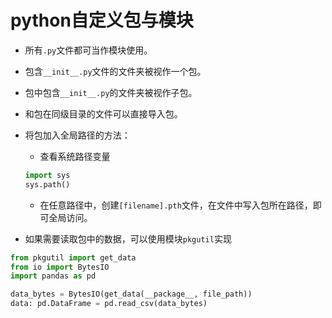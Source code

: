 # python自定义包与模块

- 所有`.py`文件都可当作模块使用。
- 包含`__init__.py`文件的文件夹被视作一个包。
- 包中包含`__init__.py`的文件夹被视作子包。
- 和包在同级目录的文件可以直接导入包。
- 将包加入全局路径的方法：
	- 查看系统路径变量
	```python
	import sys
	sys.path()
	```
	
	- 在任意路径中，创建`[filename].pth`文件，在文件中写入包所在路径，即可全局访问。
- 如果需要读取包中的数据，可以使用模块`pkgutil`实现
```python
from pkgutil import get_data
from io import BytesIO
import pandas as pd

data_bytes = BytesIO(get_data(__package__, file_path))
data: pd.DataFrame = pd.read_csv(data_bytes)
```